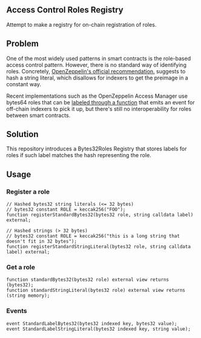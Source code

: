 ## Access Control Roles Registry

Attempt to make a registry for on-chain registration of roles.

## Problem

One of the most widely used patterns in smart contracts is the role-based access control pattern. However, there is no standard way of identifying roles. Concretely, [OpenZeppelin's official recommendation.](https://docs.openzeppelin.com/contracts/5.x/api/access#AccessControl) suggests to hash a string literal, which disallows for indexers to get the preimage in a constant way.

Recent implementations such as the OpenZeppelin Access Manager use bytes64 roles that can be [labeled through a function](https://github.com/OpenZeppelin/openzeppelin-contracts/blob/v5.0.1/contracts/access/manager/AccessManager.sol#L217) that emits an event for off-chain indexers to pick it up, but there's still no interoperability for roles between smart contracts.

## Solution

This repository introduces a Bytes32Roles Registry that stores labels for roles if such label matches the hash representing the role.

## Usage

### Register a role

```solidity
// Hashed bytes32 string literals (<= 32 bytes)
// bytes32 constant ROLE = keccak256("FOO");
function registerStandardBytes32(bytes32 role, string calldata label) external;

// Hashed strings (> 32 bytes)
// bytes32 constant ROLE = keccak256("this is a long string that doesn't fit in 32 bytes");
function registerStandardStringLiteral(bytes32 role, string calldata label) external;
```

### Get a role

```solidity
function standardBytes32(bytes32 role) external view returns (bytes32);
function standardStringLiteral(bytes32 role) external view returns (string memory);
```

### Events

```solidity
event StandardLabelBytes32(bytes32 indexed key, bytes32 value);
event StandardLabelStringLiteral(bytes32 indexed key, string value);
```
